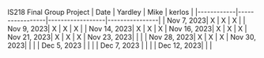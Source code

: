 IS218 Final Group Project 
| Date       | Yardley         | Mike             | kerlos         |
|------------|-----------------|------------------|----------------|
| Nov 7, 2023|          X      |       X          |        X       |
| Nov 9, 2023|          X      |       X          |        X       |
| Nov 14, 2023|         X      |       X          |        X
| Nov 16, 2023|        X        |      X            |      X
| Nov 21, 2023|        X        |         X         |      X
| Nov 23, 2023|                |                  |
| Nov 28, 2023|        X        |          X        |  X
| Nov 30, 2023|                |                  |
| Dec 5, 2023 |                |                  |
| Dec 7, 2023 |                |                  |
| Dec 12, 2023|                |                  | 

